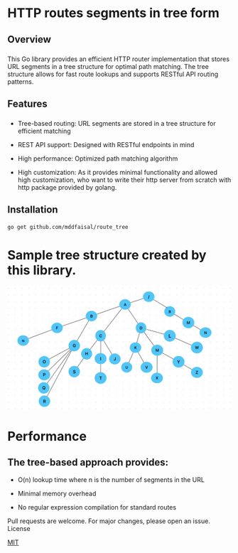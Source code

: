 # HTTP routes segments in tree form

## Overview
###
This Go library provides an efficient HTTP router implementation that stores URL segments in a tree structure for optimal path matching. The tree structure allows for fast route lookups and supports RESTful API routing patterns.
###


## Features
###
* Tree-based routing: URL segments are stored in a tree structure for efficient matching

* REST API support: Designed with RESTful endpoints in mind

* High performance: Optimized path matching algorithm

* High customization: As it provides minimal functionality and allowed high customization, who want to write their http server from scratch with http package provided by golang.


## Installation
```
go get github.com/mddfaisal/route_tree
```


###

# Sample tree structure created by this library.
![tree](https://github.com/mddfaisal/route_tree/blob/develop/tree.png)


# Performance

## The tree-based approach provides:

* O(n) lookup time where n is the number of segments in the URL

* Minimal memory overhead

* No regular expression compilation for standard routes


Pull requests are welcome. For major changes, please open an issue.
License

[MIT](https://choosealicense.com/licenses/mit/)
